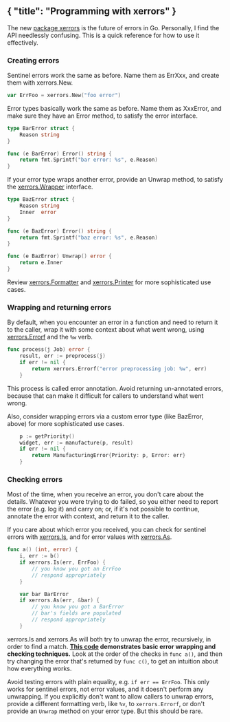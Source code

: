 { "title": "Programming with xerrors" }
---

The new [package xerrors](https://godoc.org/golang.org/x/xerrors) is the future
of errors in Go. Personally, I find the API needlessly confusing. This is a
quick reference for how to use it effectively.


### Creating errors

Sentinel errors work the same as before. Name them as ErrXxx, and create them
with xerrors.New.

```go
var ErrFoo = xerrors.New("foo error")
```

Error types basically work the same as before. Name them as XxxError, and make
sure they have an Error method, to satisfy the error interface.

```go
type BarError struct {
	Reason string
}

func (e BarError) Error() string {
	return fmt.Sprintf("bar error: %s", e.Reason)
}
```

If your error type wraps another error, provide an Unwrap method, to satisfy the
[xerrors.Wrapper](https://godoc.org/golang.org/x/xerrors#Wrapper) interface.

```go
type BazError struct {
	Reason string
	Inner  error
}

func (e BazError) Error() string {
	return fmt.Sprintf("baz error: %s", e.Reason)
}

func (e BazError) Unwrap() error {
	return e.Inner
}
```

Review [xerrors.Formatter](https://godoc.org/golang.org/x/xerrors#Formatter) and
[xerrors.Printer](https://godoc.org/golang.org/x/xerrors#Printer) for more
sophisticated use cases.


### Wrapping and returning errors

By default, when you encounter an error in a function and need to return it to
the caller, wrap it with some context about what went wrong, using
[xerrors.Errorf](https://godoc.org/golang.org/x/xerrors#Errorf) and the `%w`
verb.

```go
func process(j Job) error {
	result, err := preprocess(j)
	if err != nil {
		return xerrors.Errorf("error preprocessing job: %w", err)
	}
```

This process is called error annotation. Avoid returning un-annotated errors,
because that can make it difficult for callers to understand what went wrong.

Also, consider wrapping errors via a custom error type (like BazError, above)
for more sophisticated use cases.

```go
	p := getPriority()
	widget, err := manufacture(p, result)
	if err != nil {
		return ManufacturingError{Priority: p, Error: err}
	}
```


### Checking errors

Most of the time, when you receive an error, you don't care about the details.
Whatever you were trying to do failed, so you either need to report the error
(e.g. log it) and carry on; or, if it's not possible to continue, annotate the
error with context, and return it to the caller.

If you care about which error you received, you can check for sentinel errors
with [xerrors.Is](https://godoc.org/golang.org/x/xerrors#Is), and for error
values with [xerrors.As](https://godoc.org/golang.org/x/xerrors#As).

```go
func a() (int, error) {
	i, err := b()
	if xerrors.Is(err, ErrFoo) {
		// you know you got an ErrFoo
		// respond appropriately
	}

	var bar BarError
	if xerrors.As(err, &bar) {
		// you know you got a BarError
		// bar's fields are populated
		// respond appropriately
	}
```

xerrors.Is and xerrors.As will both try to unwrap the error, recursively, in
order to find a match. **[This code](https://play.golang.org/p/ptOwbJ-fMTT)
demonstrates basic error wrapping and checking techniques.** Look at the order
of the checks in `func a()`, and then try changing the error that's returned by
`func c()`, to get an intuition about how everything works.

Avoid testing errors with plain equality, e.g. `if err == ErrFoo`. This only
works for sentinel errors, not error values, and it doesn't perform any
unwrapping. If you explicitly don't want to allow callers to unwrap errors,
provide a different formatting verb, like `%v`, to `xerrors.Errorf`, or don't
provide an `Unwrap` method on your error type. But this should be rare.
